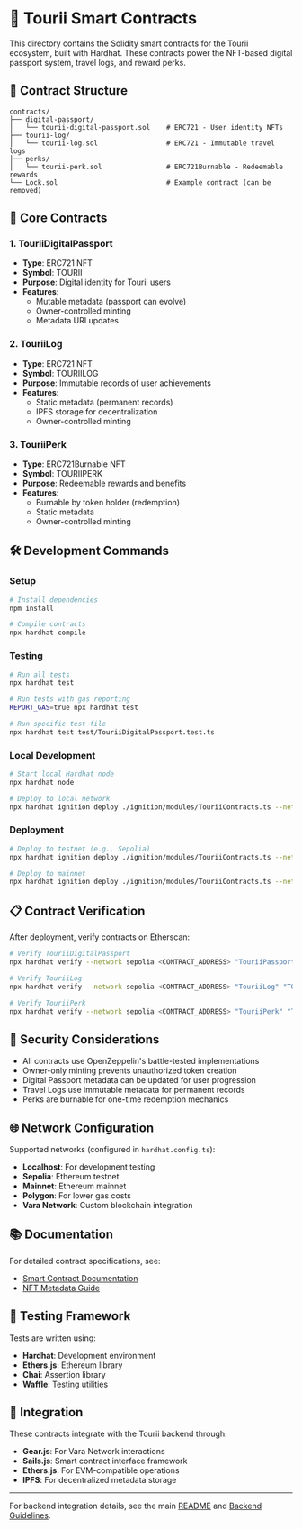 # 🔗 Tourii Smart Contracts

This directory contains the Solidity smart contracts for the Tourii ecosystem, built with Hardhat. These contracts power the NFT-based digital passport system, travel logs, and reward perks.

## 📁 Contract Structure

```
contracts/
├── digital-passport/
│   └── tourii-digital-passport.sol    # ERC721 - User identity NFTs
├── tourii-log/
│   └── tourii-log.sol                 # ERC721 - Immutable travel logs
├── perks/
│   └── tourii-perk.sol                # ERC721Burnable - Redeemable rewards
└── Lock.sol                           # Example contract (can be removed)
```

## 🎯 Core Contracts

### 1. TouriiDigitalPassport

- **Type**: ERC721 NFT
- **Symbol**: TOURII
- **Purpose**: Digital identity for Tourii users
- **Features**:
  - Mutable metadata (passport can evolve)
  - Owner-controlled minting
  - Metadata URI updates

### 2. TouriiLog

- **Type**: ERC721 NFT
- **Symbol**: TOURIILOG
- **Purpose**: Immutable records of user achievements
- **Features**:
  - Static metadata (permanent records)
  - IPFS storage for decentralization
  - Owner-controlled minting

### 3. TouriiPerk

- **Type**: ERC721Burnable NFT
- **Symbol**: TOURIIPERK
- **Purpose**: Redeemable rewards and benefits
- **Features**:
  - Burnable by token holder (redemption)
  - Static metadata
  - Owner-controlled minting

## 🛠️ Development Commands

### Setup

```bash
# Install dependencies
npm install

# Compile contracts
npx hardhat compile
```

### Testing

```bash
# Run all tests
npx hardhat test

# Run tests with gas reporting
REPORT_GAS=true npx hardhat test

# Run specific test file
npx hardhat test test/TouriiDigitalPassport.test.ts
```

### Local Development

```bash
# Start local Hardhat node
npx hardhat node

# Deploy to local network
npx hardhat ignition deploy ./ignition/modules/TouriiContracts.ts --network localhost
```

### Deployment

```bash
# Deploy to testnet (e.g., Sepolia)
npx hardhat ignition deploy ./ignition/modules/TouriiContracts.ts --network sepolia

# Deploy to mainnet
npx hardhat ignition deploy ./ignition/modules/TouriiContracts.ts --network mainnet
```

## 📋 Contract Verification

After deployment, verify contracts on Etherscan:

```bash
# Verify TouriiDigitalPassport
npx hardhat verify --network sepolia <CONTRACT_ADDRESS> "TouriiPassport" "TOURII"

# Verify TouriiLog
npx hardhat verify --network sepolia <CONTRACT_ADDRESS> "TouriiLog" "TOURIILOG"

# Verify TouriiPerk
npx hardhat verify --network sepolia <CONTRACT_ADDRESS> "TouriiPerk" "TOURIIPERK"
```

## 🔐 Security Considerations

- All contracts use OpenZeppelin's battle-tested implementations
- Owner-only minting prevents unauthorized token creation
- Digital Passport metadata can be updated for user progression
- Travel Logs use immutable metadata for permanent records
- Perks are burnable for one-time redemption mechanics

## 🌐 Network Configuration

Supported networks (configured in `hardhat.config.ts`):

- **Localhost**: For development testing
- **Sepolia**: Ethereum testnet
- **Mainnet**: Ethereum mainnet
- **Polygon**: For lower gas costs
- **Vara Network**: Custom blockchain integration

## 📚 Documentation

For detailed contract specifications, see:

- [Smart Contract Documentation](../docs/web3/Tourii%20Smart%20Contract.md)
- [NFT Metadata Guide](../docs/user/Tourii%20Passport%20NFT%20metadata%20delivery.md)

## 🧪 Testing Framework

Tests are written using:

- **Hardhat**: Development environment
- **Ethers.js**: Ethereum library
- **Chai**: Assertion library
- **Waffle**: Testing utilities

## 🚀 Integration

These contracts integrate with the Tourii backend through:

- **Gear.js**: For Vara Network interactions
- **Sails.js**: Smart contract interface framework
- **Ethers.js**: For EVM-compatible operations
- **IPFS**: For decentralized metadata storage

---

For backend integration details, see the main [README](../README.md) and [Backend Guidelines](../docs/BACKEND_GUIDELINES.md).

